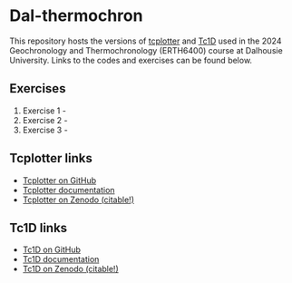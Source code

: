 # Dal-thermochron

This repository hosts the versions of [tcplotter](https://zenodo.org/badge/latestdoi/444915688) and [Tc1D](https://zenodo.org/badge/latestdoi/314177994) used in the 2024 Geochronology and Thermochronology (ERTH6400) course at Dalhousie University. Links to the codes and exercises can be found below.

## Exercises

1. Exercise 1 - 
2. Exercise 2 - 
3. Exercise 3 - 

## Tcplotter links

- [Tcplotter on GitHub](https://github.com/HUGG/tcplotter)
- [Tcplotter documentation](https://tcplotter.readthedocs.io/)
- [Tcplotter on Zenodo (citable!)](https://zenodo.org/badge/latestdoi/444915688)

## Tc1D links

- [Tc1D on GitHub](https://github.com/HUGG/TC1D/)
- [Tc1D documentation](https://tc1d.readthedocs.io/)
- [Tc1D on Zenodo (citable!)](https://zenodo.org/badge/latestdoi/314177994)